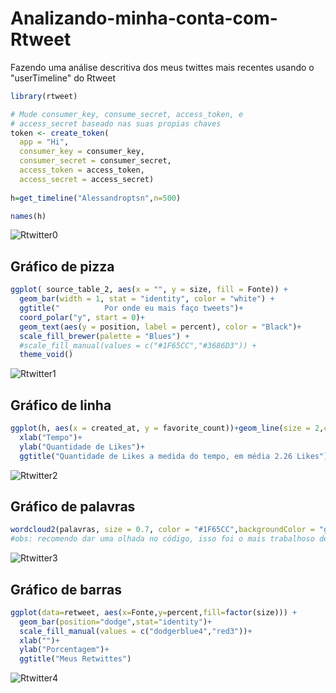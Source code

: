 # Analizando-minha-conta-com-Rtweet
Fazendo uma análise descritiva dos meus twittes mais recentes usando o "userTimeline" do Rtweet

```R
library(rtweet)

# Mude consumer_key, consume_secret, access_token, e 
# access_secret baseado nas suas propias chaves
token <- create_token(
  app = "Hi",
  consumer_key = consumer_key,
  consumer_secret = consumer_secret,
  access_token = access_token,
  access_secret = access_secret)
  
h=get_timeline("Alessandroptsn",n=500)

names(h)
```
![Rtwitter0](https://user-images.githubusercontent.com/50224653/72466816-67034880-37b8-11ea-9496-5ecd54e26399.png)

## Gráfico de pizza
```R
ggplot( source_table_2, aes(x = "", y = size, fill = Fonte)) +
  geom_bar(width = 1, stat = "identity", color = "white") +
  ggtitle("          Por onde eu mais faço tweets")+
  coord_polar("y", start = 0)+
  geom_text(aes(y = position, label = percent), color = "Black")+
  scale_fill_brewer(palette = "Blues") +
  #scale_fill_manual(values = c("#1F65CC","#3686D3")) +
  theme_void()
```
![Rtwitter1](https://user-images.githubusercontent.com/50224653/72466817-67034880-37b8-11ea-99a5-6c3c58949455.png)

## Gráfico de linha
```R
ggplot(h, aes(x = created_at, y = favorite_count))+geom_line(size = 2,colour = "red")+
  xlab("Tempo")+
  ylab("Quantidade de Likes")+
  ggtitle("Quantidade de Likes a medida do tempo, em média 2.26 Likes")
```
![Rtwitter2](https://user-images.githubusercontent.com/50224653/72466813-666ab200-37b8-11ea-96b4-bacb3f6165b8.png)

## Gráfico de palavras
```R
wordcloud2(palavras, size = 0.7, color = "#1F65CC",backgroundColor = "grey")
#obs: recomendo dar uma olhada no código, isso foi o mais trabalhoso de ser feito
```
![Rtwitter3](https://user-images.githubusercontent.com/50224653/72466812-666ab200-37b8-11ea-924f-4a55e8089b2a.png)

## Gráfico de barras
```R
ggplot(data=retweet, aes(x=Fonte,y=percent,fill=factor(size))) +
  geom_bar(position="dodge",stat="identity")+
  scale_fill_manual(values = c("dodgerblue4","red3"))+
  xlab("")+
  ylab("Porcentagem")+
  ggtitle("Meus Retwittes")
```
![Rtwitter4](https://user-images.githubusercontent.com/50224653/72466814-67034880-37b8-11ea-8d7d-aa4fa3ea8128.png)
